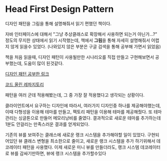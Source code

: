 # Head First Design Pattern


디자인 패턴을 그림을 통해 설명해줘서 읽기 편했던 책이다.

자바 인터페이스에 대해서 "그냥 추상클래스로 확장해서 사용하면 되는거 아닌가...?" 정도의 무지한 상태에서 읽기 시작했는데, 책에서 <b>그림</b>을 통해 자세히 설명해줘서 어렵지 않게 읽을수 있었다. (나와있지 않은 부분은 구글 검색을 통해 공부해 가면서 읽었음)

책을 처음 읽을때, 디자인 패턴이 사용될만한 시나리오를 직접 만들고 구현해보면서 공부했는데, 도움이 많이 된것같다.

<a href = "https://dlwnsdud205.tistory.com/category/%EB%94%94%EC%9E%90%EC%9D%B8%20%ED%8C%A8%ED%84%B4/%EB%94%94%EC%9E%90%EC%9D%B8%20%ED%8C%A8%ED%84%B4"> 디자인 패턴 공부한 링크 </a>

<a href = "https://github.com/devxb/DesignPatterns"> 코드 올린 레파지토리 </a>

패턴을 여러 군데 적용해봤는데, 그 중 가장 잘 적용했다고 생각되는 상황이다.


클라이언트에서 요구하는 디자인에 따라서, 여러가지 디자인중 하나를 제공해야했는데, 이때 다형성을 이용해 테마를 만들고, 팩토리 패턴을 이용해 테마를 제공해줬다. 또 테마관리는 싱글톤으로 만들어 메모리낭비를 줄였다. 결과적으로 새로운 테마를 추가하는데 1분도 안걸리는 만족스러운 결과를 얻게되었다.


기존의 뷰를 보여주는 클래스에 새로운 랭크 시스템을 추가해야할 일이 있었다. 구현되어있던 뷰 클래스 변형을 최소한으로 줄이고, 새로운 랭크 시스템을 추가 하기위해서 데코레이터 패턴을 사용했다. 이제 새로운 미니 뷰를 만들더라도, 랭크 시스템 데코레이터로 뷰를 감싸기만하면, 뷰에 랭크 시스템을 추가할수있다
